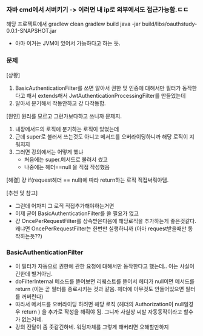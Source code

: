 ### 자바 cmd에서 서버키기 -> 이러면 내 ip로 외부에서도 접근가능함.ㄷㄷ 
해당 프로젝트에서 
gradlew clean
gradlew build
java -jar build/libs/oauthstudy-0.0.1-SNAPSHOT.jar 
- 아마 이거는 JVM이 있어서 가능하다고 하는 듯.

### 문제
[상황]
1. BasicAuthenticationFilter를 쓰면 알아서 권한 및 인증에 대해서만 필터가 동작한다고 해서
extends해서 JwtAuthenticationProcessingFilter를 만들었는데
2. 알아서 분기해서 작동안하고 걍 다작동함.

[원인]
원리를 모르고 그런가보다하고 쓰니까 문제지.
1. 내장메서드의 로직에 분기하는 로직이 있었는데
2. 근데 super로 불러서 쓰는것도 아니고 메서드를 오버라이딩하니까 해당 로직이 지워지지
4. 그러면 강의에서는 어떻게 했냐
   - 처음에는 super.메서드로 불러서 썼고
   - 나중에는 헤더==null 을 직접 작성했음

[해결] 걍 if(request헤더 == null)에 따라 return하는 로직 직접써줘야댐.

[추천 및 참고]
- 그런데 어차피 그 로직 직접추가해야하는거면 
- 이제 굳이 BasicAuthenticationFilter를 쓸 필요가 없고
- 걍 OncePerRequestFilter를 상속받은다음에 해당로직을 추가하는게 좋은것같다.
왜냐면 OncePerRequestFilter는 한번만 실행하니까 (아마 request받을때만 동작하는듯??)


### BasicAuthenticationFilter
- 이 필터가 자동으로 권한에 관한 요청에 대해서만 동작한다고 했는데.. 이는 사실이긴한데 별거아님.
- doFilterInternal 메소드를 뜯어보면 리퀘스트를 뜯어서 헤더가 null이면 메서드를 return 
(이는 곧 필터를 종료시키는 것과 같음. 헤더에 아무것도 안들어있으면 필터를 꺼버린다)
- 따라서 메서드를 오버라이딩 하려면 해당 로직 (헤더의 Authorization이 null일경우 return )
을 추가로 작성을 해줘야 됨. 그니까 사실상 씨발 자동동작이라고 할수가 없는거네.
- 강의 전달이 좀 좃같긴하네. 워딩자체를 그렇게 해버리면 오해할만하지